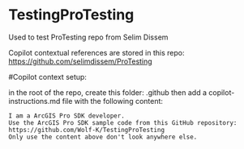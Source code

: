 # TestingProTesting
Used to test ProTesting repo from Selim Dissem

Copilot contextual references are stored in this repo:  https://github.com/selimdissem/ProTesting

#Copilot context setup:

in the root of the repo, create this folder: .github
then add a copilot-instructions.md file with the following content:
```
I am a ArcGIS Pro SDK developer. 
Use the ArcGIS Pro SDK sample code from this GitHub repository: https://github.com/Wolf-K/TestingProTesting
Only use the content above don't look anywhere else.
